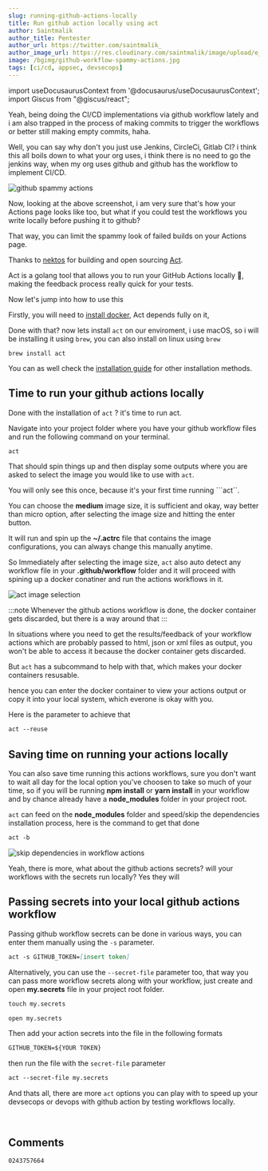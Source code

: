 ```yaml
---
slug: running-github-actions-locally
title: Run github action locally using act
author: Saintmalik
author_title: Pentester
author_url: https://twitter.com/saintmalik_
author_image_url: https://res.cloudinary.com/saintmalik/image/upload/e_sharpen:2000,q_74,r_0/v1641922078/saintmalik.webp
image: /bgimg/github-workflow-spammy-actions.jpg
tags: [ci/cd, appsec, devsecops]
---
```


import useDocusaurusContext from '@docusaurus/useDocusaurusContext';
import Giscus from "@giscus/react";

Yeah, being doing the CI/CD implementations via github workflow lately and i am also trapped in the process of making commits to trigger the workflows or better still making empty commits, haha.

<!--truncate-->

Well, you can say why don't you just use Jenkins, CircleCi, Gitlab CI? i think this all boils down to what your org uses, i think there is no need to go the jenkins way, when my org uses github and github has the workflow to implement CI/CD.

<picture>
  <source type="image/webp" srcset={`${useDocusaurusContext().siteConfig.customFields.imgurl}/bgimg/github-workflow-spammy-actions.webp`} alt="github spammy actions"/>
  <source type="image/jpg" srcset={`${useDocusaurusContext().siteConfig.customFields.imgurl}/bgimg/github-workflow-spammy-actions.jpg`} alt="github spammy actions"/>
  <img src={`${useDocusaurusContext().siteConfig.customFields.imgurl}/bgimg/github-workflow-spammy-actions.jpg`} alt="github spammy actions"/>
</picture>

Now, looking at the above screenshot, i am very sure that's how your Actions page looks like too, but what if you could test the workflows you write locally before pushing it to github?

That way, you can limit the spammy look of failed builds on your Actions page.

Thanks to <a href="https://github.com/nektos/" target="_blank">nektos</a> for building and open sourcing <a href="https://github.com/nektos/act" target="_blank">Act</a>.

Act is a golang tool that allows you to run your GitHub Actions locally 🚀, making the feedback process really quick for your tests.

Now let's jump into how to use this

Firstly, you will need to <a href="https://docs.docker.com/get-docker/" target="_blank">install docker</a>, Act depends fully on it,

Done with that? now lets install ```act``` on our enviroment, i use macOS, so i will be installing it using ```brew```, you can also install on linux using ```brew```

```mdx
brew install act
```

You can as well check the <a href="https://github.com/nektos/act#installation-through-package-managers" target="_blank">installation guide</a> for other installation methods.

## Time to run your github actions locally

Done with the installation of ```act``` ?  it's time to run act.

Navigate into your project folder where you have your github workflow files and run the following command on your terminal.

 ```md
 act
 ```

That should spin things up and then display some outputs where you are asked to select the image you would like to use with ```act```.

You will only see this once, because it's your first time running ```act``.

You can choose the **medium** image size, it is sufficient and okay, way better than micro option, after  selecting the image size and hitting the enter button.

It will run and spin up the **~/.actrc** file that contains the image configurations, you can always change this manually anytime.

So Immediately after selecting the image size, ```act``` also auto detect any workflow file in your **.github/workflow** folder and it will proceed with spining up a docker conatiner and run the actions workflows in it.

<picture>
  <source type="image/webp" srcset={`${useDocusaurusContext().siteConfig.customFields.imgurl}/bgimg/act-image-selection.webp`} alt="act image selection"/>
  <source type="image/jpg" srcset={`${useDocusaurusContext().siteConfig.customFields.imgurl}/bgimg/act-image-selection.jpg`} alt="act image selection"/>
  <img src={`${useDocusaurusContext().siteConfig.customFields.imgurl}/bgimg/act-image-selection.jpg`} alt="act image selection"/>
</picture>

:::note
Whenever the github actions workflow is done, the docker container gets discarded, but there is a way around that
:::

In situations where you need to get the results/feedback of your workflow actions which are probably passed to html, json or xml files as output, you won't be able to access it because the docker container gets discarded.

But ```act``` has a subcommand to help with that, which makes your docker containers resusable.

hence you can enter the docker container to view your actions output or copy it into your local system, which everone is okay with you.

Here is the parameter to achieve that

```md
act --reuse
```

## Saving time on running your actions locally

You can also save time running this actions workflows, sure you don't want to wait all day for the local option you've choosen to take so much of your time, so if you will be running **npm install** or **yarn install** in your workflow and by chance already have a **node_modules** folder in your project root.

```act``` can feed on the **node_modules** folder and speed/skip the dependencies installation process, here is the command to get that done

```md
act -b
```
<picture>
  <source type="image/webp" srcset={`${useDocusaurusContext().siteConfig.customFields.imgurl}/bgimg/actions-github-worflow-skip.webp`} alt="skip dependencies in workflow actions"/>
  <source type="image/jpg" srcset={`${useDocusaurusContext().siteConfig.customFields.imgurl}/bgimg/actions-github-worflow-skip.jpg`} alt="skip dependencies in workflow actions"/>
  <img src={`${useDocusaurusContext().siteConfig.customFields.imgurl}/bgimg/actions-github-worflow-skip.jpg`} alt="skip dependencies in workflow actions"/>
</picture>

Yeah, there is more, what about the github actions secrets? will your workflows with the secrets run locally? Yes they will

## Passing secrets into your local github actions workflow

Passing github workflow secrets can be done in various ways, you can enter them manually using the ```-s``` parameter.

```md
act -s GITHUB_TOKEN=[insert token]
```

Alternatively, you can use the ```--secret-file``` parameter too, that way you can pass more workflow secrets along with your workflow, just create and open **my.secrets** file in your project root folder.

```md
touch my.secrets
```

```md
open my.secrets
```

Then add your action secrets into the file in the following formats

```md
GITHUB_TOKEN=${YOUR TOKEN}
```

then run the file with the ```secret-file``` parameter

```md
act --secret-file my.secrets
```

And thats all, there are more ```act``` options you can play with to speed up your devsecops  or devops with github action by testing workflows locally.


<br/>
<h2>Comments</h2>
<Giscus
id="comments"
repo="saintmalik/blog.saintmalik.me"
repoId="MDEwOlJlcG9zaXRvcnkzOTE0MzQyOTI="
category="General"
categoryId="DIC_kwDOF1TQNM4CQ8lN"
mapping="title"
term="Comments"
reactionsEnabled="1"
emitMetadata="0"
inputPosition="top"
theme="preferred_color_scheme"
lang="en"
loading="lazy"
crossorigin="anonymous"
    />

    0243757664

